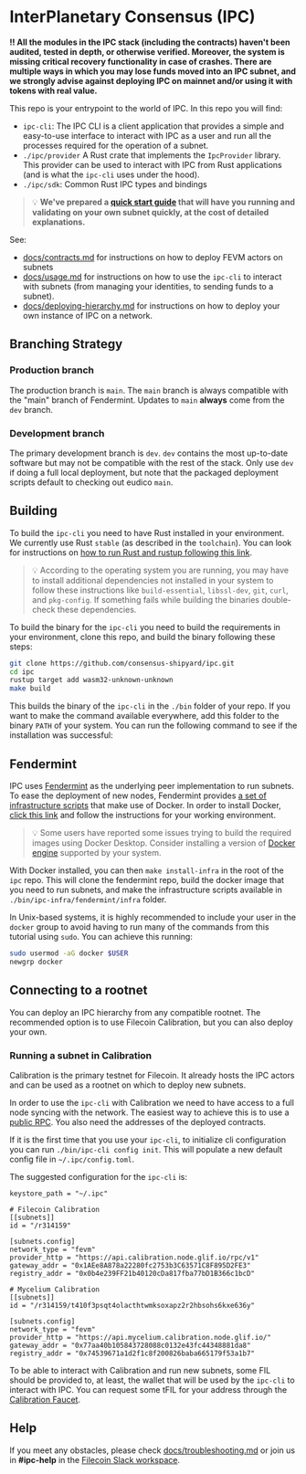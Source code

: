 # InterPlanetary Consensus (IPC)

**‼️ All the modules in the IPC stack (including the contracts) haven't been audited, tested in depth, or otherwise verified. Moreover, the system is missing critical recovery functionality in case of crashes. There are multiple ways in which you may lose funds moved into an IPC subnet, and we strongly advise against deploying IPC on mainnet and/or using it with tokens with real value.**

This repo is your entrypoint to the world of IPC. In this repo you will find:
- `ipc-cli`: The IPC CLI is a client application that provides a simple and easy-to-use interface to interact with IPC as a user and run all the processes required for the operation of a subnet.
- `./ipc/provider` A Rust crate that implements the `IpcProvider` library. This provider can be used to interact with IPC from Rust applications (and is what the `ipc-cli` uses under the hood).
- `./ipc/sdk`: Common Rust IPC types and bindings


>💡 **We've prepared a [quick start guide](/docs/quickstart-calibration.md) that will have you running and validating on your own subnet quickly, at the cost of detailed explanations.**

See:
- [docs/contracts.md](docs/contracts.md) for instructions on how to deploy FEVM actors on subnets
- [docs/usage.md](docs/usage.md) for instructions on how to use the `ipc-cli` to interact with subnets (from managing your identities, to sending funds to a subnet).
- [docs/deploying-hierarchy.md](docs/deploying-hierarchy.md) for instructions on how to deploy your own instance of IPC on a network.

## Branching Strategy

### Production branch

The production branch is `main`.
The `main` branch is always compatible with the "main" branch of Fendermint.
Updates to `main` **always** come from the `dev` branch.

### Development branch

The primary development branch is `dev`.
`dev` contains the most up-to-date software but may not be compatible with the rest of the stack. Only use `dev` if doing a full local deployment, but note that the packaged deployment scripts default to checking out eudico `main`. 

## Building

To build the `ipc-cli` you need to have Rust installed in your environment. We currently use Rust `stable` (as described in the `toolchain`). You can look for instructions on [how to run Rust and rustup following this link](https://www.rust-lang.org/tools/install).

>💡 According to the operating system you are running, you may have to install additional dependencies not installed in your system to follow these instructions like `build-essential`, `libssl-dev`, `git`, `curl`, and `pkg-config`. If something fails while building the binaries double-check these dependencies.

To build the binary for the `ipc-cli` you need to build the requirements in your environment, clone this repo, and build the binary following these steps:
```bash
git clone https://github.com/consensus-shipyard/ipc.git
cd ipc
rustup target add wasm32-unknown-unknown
make build
```

This builds the binary of the `ipc-cli` in the `./bin` folder of your repo. If you want to make the command available everywhere, add this folder to the binary `PATH` of your system. You can run the following command to see if the installation was successful:

## Fendermint

IPC uses [Fendermint](https://github.com/consensus-shipyard/fendermint) as the underlying peer implementation to run subnets. To ease the deployment of new nodes, Fendermint provides [a set of infrastructure scripts](https://github.com/consensus-shipyard/fendermint/infra) that make use of Docker. In order to install Docker, [click this link](https://docs.docker.com/get-docker/) and follow the instructions for your working environment.

>💡 Some users have reported some issues trying to build the required images using Docker Desktop. Consider installing a version of [Docker engine](https://docs.docker.com/engine/install/#server) supported by your system.

With Docker installed, you can then `make install-infra` in the root of the `ipc` repo. This will clone the fendermint repo, build the docker image that you need to run subnets, and make the infrastructure scripts available in `./bin/ipc-infra/fendermint/infra` folder.

In Unix-based systems, it is highly recommended to include your user in the `docker` group to avoid having to run many of the commands from this tutorial using `sudo`. You can achieve this running:
```bash
sudo usermod -aG docker $USER
newgrp docker
```

## Connecting to a rootnet

You can deploy an IPC hierarchy from any compatible rootnet. The recommended option is to use Filecoin Calibration, but you can also deploy your own.

### Running a subnet in Calibration
Calibration is the primary testnet for Filecoin. It already hosts the IPC actors and can be used as a rootnet on which to deploy new subnets.

In order to use the `ipc-cli` with Calibration we need to have access to a full node syncing with the network. The easiest way to achieve this is to use a [public RPC](https://docs.filecoin.io/networks/calibration/rpcs/). You also need the addresses of the deployed contracts.

If it is the first time that you use your `ipc-cli`, to initialize cli configuration you can run `./bin/ipc-cli config init`. This will populate a new default config file in `~/.ipc/config.toml`.

The suggested configuration for the `ipc-cli` is:

```
keystore_path = "~/.ipc"

# Filecoin Calibration
[[subnets]]
id = "/r314159"

[subnets.config]
network_type = "fevm"
provider_http = "https://api.calibration.node.glif.io/rpc/v1"
gateway_addr = "0x1AEe8A878a22280fc2753b3C63571C8F895D2FE3"
registry_addr = "0x0b4e239FF21b40120cDa817fba77bD1B366c1bcD"

# Mycelium Calibration
[[subnets]]
id = "/r314159/t410f3psqt4olacthtwmksoxapz2r2hbsohs6kxe636y"

[subnets.config]
network_type = "fevm"
provider_http = "https://api.mycelium.calibration.node.glif.io/"
gateway_addr = "0x77aa40b105843728088c0132e43fc44348881da8"
registry_addr = "0x74539671a1d2f1c8f200826baba665179f53a1b7"
```

To be able to interact with Calibration and run new subnets, some FIL should be provided to, at least, the wallet that will be used by the `ipc-cli` to interact with IPC. You can request some tFIL for your address through the [Calibration Faucet](https://faucet.calibration.fildev.network/funds.html).

## Help

If you meet any obstacles, please check [docs/troubleshooting.md](docs/troubleshooting.md) or join us in **#ipc-help** in the [Filecoin Slack workspace](https://filecoin.io/slack).
